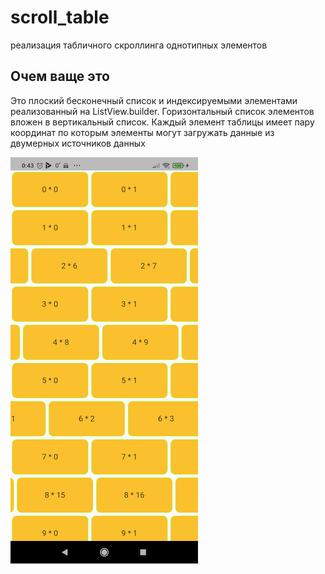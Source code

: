 # scroll_table

реализация табличного скроллинга однотипных элементов

## Очем ваще это

Это плоский бесконечный список и индексируемыми элементами реализованный на ListView.builder.
Горизонтальный список элементов вложен в вертикальный список.
Каждый элемент таблицы имеет пару координат по которым элементы могут загружать данные из двумерных источников данных

![](https://github.com/AlexeyNapalkov/scroll_table/blob/master/ru.napalkov.scroll_table.png)

